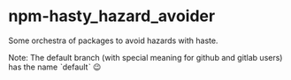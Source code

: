 # npm-hasty_hazard_avoider
Some orchestra of packages to avoid hazards with haste.

Note: The default branch (with special meaning for github and gitlab users) has the name ˋdefaultˋ :wink:
